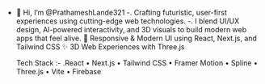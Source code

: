 - 👋 Hi, I’m @PrathameshLande321
-. Crafting futuristic, user-first experiences using cutting-edge web technologies.
-. I blend UI/UX design, AI-powered interactivity, and 3D visuals to build modern web apps that feel alive.
  🎨 Responsive & Modern UI using React, Next.js, and Tailwind CSS
✨ 3D Web Experiences with Three.js

   Tech Stack :-
.React • Next.js  • Tailwind CSS • Framer Motion • Spline • Three.js • Vite • Firebase

<!---
PrathameshLande321/PrathameshLande321 is a ✨ special ✨ repository because its `README.md` (this file) appears on your GitHub profile.
You can click the Preview link to take a look at your changes.
--->
